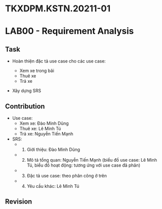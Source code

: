 # TKXDPM.KSTN.20211-01

# LAB00 - Requirement Analysis
## Task
- Hoàn thiện đặc tả use case cho các use case: 
  + Xem xe trong bãi
  + Thuê xe
  + Trả xe

- Xây dựng SRS

## Contribution
- Use case:
  + Xem xe: Đào Minh Dũng
  + Thuê xe: Lê Minh Tú
  + Trả xe: Nguyễn Tiến Mạnh
- SRS:
  + 1. Giới thiệu: Đào Minh Dũng
  + 2. Mô tả tổng quan: Nguyễn Tiến Mạnh 
(biểu đồ use case: Lê Minh Tú, biểu đồ hoạt động: tương ứng với use case đã phân)
  + 3. Đặc tả use case: theo phân công ở trên
  + 4. Yêu cầu khác: Lê Minh Tú

## Revision
